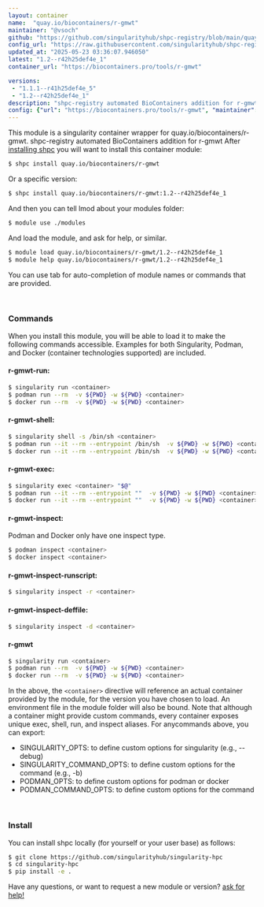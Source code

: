 ```yaml
---
layout: container
name:  "quay.io/biocontainers/r-gmwt"
maintainer: "@vsoch"
github: "https://github.com/singularityhub/shpc-registry/blob/main/quay.io/biocontainers/r-gmwt/container.yaml"
config_url: "https://raw.githubusercontent.com/singularityhub/shpc-registry/main/quay.io/biocontainers/r-gmwt/container.yaml"
updated_at: "2025-05-23 03:36:07.946050"
latest: "1.2--r42h25def4e_1"
container_url: "https://biocontainers.pro/tools/r-gmwt"

versions:
 - "1.1.1--r41h25def4e_5"
 - "1.2--r42h25def4e_1"
description: "shpc-registry automated BioContainers addition for r-gmwt"
config: {"url": "https://biocontainers.pro/tools/r-gmwt", "maintainer": "@vsoch", "description": "shpc-registry automated BioContainers addition for r-gmwt", "latest": {"1.2--r42h25def4e_1": "sha256:766ced7c8230e6079f6a1ce2bdc806d450457aea71982adf1777cb2669ae108b"}, "tags": {"1.1.1--r41h25def4e_5": "sha256:2fc0c75c7d600bd7444a3ef317f16ba38751b477c8a636a8b3ea76eba894956b", "1.2--r42h25def4e_1": "sha256:766ced7c8230e6079f6a1ce2bdc806d450457aea71982adf1777cb2669ae108b"}, "docker": "quay.io/biocontainers/r-gmwt"}
---
```


This module is a singularity container wrapper for quay.io/biocontainers/r-gmwt.
shpc-registry automated BioContainers addition for r-gmwt
After [installing shpc](#install) you will want to install this container module:


```bash
$ shpc install quay.io/biocontainers/r-gmwt
```

Or a specific version:

```bash
$ shpc install quay.io/biocontainers/r-gmwt:1.2--r42h25def4e_1
```

And then you can tell lmod about your modules folder:

```bash
$ module use ./modules
```

And load the module, and ask for help, or similar.

```bash
$ module load quay.io/biocontainers/r-gmwt/1.2--r42h25def4e_1
$ module help quay.io/biocontainers/r-gmwt/1.2--r42h25def4e_1
```

You can use tab for auto-completion of module names or commands that are provided.

<br>

### Commands

When you install this module, you will be able to load it to make the following commands accessible.
Examples for both Singularity, Podman, and Docker (container technologies supported) are included.

#### r-gmwt-run:

```bash
$ singularity run <container>
$ podman run --rm  -v ${PWD} -w ${PWD} <container>
$ docker run --rm  -v ${PWD} -w ${PWD} <container>
```

#### r-gmwt-shell:

```bash
$ singularity shell -s /bin/sh <container>
$ podman run --it --rm --entrypoint /bin/sh  -v ${PWD} -w ${PWD} <container>
$ docker run --it --rm --entrypoint /bin/sh  -v ${PWD} -w ${PWD} <container>
```

#### r-gmwt-exec:

```bash
$ singularity exec <container> "$@"
$ podman run --it --rm --entrypoint ""  -v ${PWD} -w ${PWD} <container> "$@"
$ docker run --it --rm --entrypoint ""  -v ${PWD} -w ${PWD} <container> "$@"
```

#### r-gmwt-inspect:

Podman and Docker only have one inspect type.

```bash
$ podman inspect <container>
$ docker inspect <container>
```

#### r-gmwt-inspect-runscript:

```bash
$ singularity inspect -r <container>
```

#### r-gmwt-inspect-deffile:

```bash
$ singularity inspect -d <container>
```



#### r-gmwt

```bash
$ singularity run <container>
$ podman run --rm  -v ${PWD} -w ${PWD} <container>
$ docker run --rm  -v ${PWD} -w ${PWD} <container>
```


In the above, the `<container>` directive will reference an actual container provided
by the module, for the version you have chosen to load. An environment file in the
module folder will also be bound. Note that although a container
might provide custom commands, every container exposes unique exec, shell, run, and
inspect aliases. For anycommands above, you can export:

 - SINGULARITY_OPTS: to define custom options for singularity (e.g., --debug)
 - SINGULARITY_COMMAND_OPTS: to define custom options for the command (e.g., -b)
 - PODMAN_OPTS: to define custom options for podman or docker
 - PODMAN_COMMAND_OPTS: to define custom options for the command

<br>

### Install

You can install shpc locally (for yourself or your user base) as follows:

```bash
$ git clone https://github.com/singularityhub/singularity-hpc
$ cd singularity-hpc
$ pip install -e .
```

Have any questions, or want to request a new module or version? [ask for help!](https://github.com/singularityhub/singularity-hpc/issues)